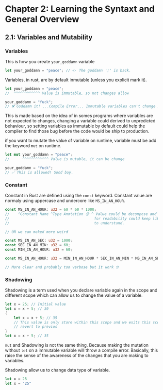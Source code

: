 # Chapter 2: Learning the Syntaxt and General Overview

## 2.1: Variables and Mutability

### Variables

This is how you create `your_goddamn` variable

```rust
let your_goddamn = "peace"; // <- The goddamn ';' is back.
```

Variables, in rust, are by default inmutable (unless you explicit mark it).

```rust
let your_goddamn = "peace"; 
//  ^^^^^^^^^^^^ Value is immutable, so not changes allow

your_goddamn = "fuck"; 
// ❌ Goddamn it! ...Compile Error... Immutable variables can't change it's value
```

This is made based on the idea of in somes programs where variables are not
expected to changes, changing a variable could derived to unpredicted behaviour,
so setting variables as immutable by default could help the compiler to find
those bug before the code would be ship to production.

if you want to mutate the value of variable on runtime, variable must be add
the keyword `mut` on runtime.

```rust
let mut your_goddamn = "peace";
//      ^^^^^^^^^^^^ Value is mutable, it can be change

your_goddamn = "fuck";
// ✅ This is allowed! Good boy.
```

### Constant

Constant in Rust are defined using the `const` keyword. Constant value are
normaly using uppercase and undercore like `MS_IN_AN_HOUR`.

```rust
const MS_IN_AN_HOUR: u32 = 60 * 60 * 1000;
//    ^Constant Name ^Type Anotation 😯 ^ Value could be decompose and compile can compute this value or just set the value
//                                       for readability could keep like this because for future supporter could be more easy
//                                       to understand.

// OR we can maked more weird

const MS_IN_AN_SEC: u32 = 1000;
const SEC_IN_AN_MIN: u32 = 60;
const MIN_IN_AN_HOUR: u32 = 60;

const MS_IN_AN_HOUR: u32 = MIN_IN_AN_HOUR * SEC_IN_AN_MIN * MS_IN_AN_SEC;

// More clear and probably too verbose but it work 🤓
```

### Shadowing

Shadowing is a term used when you declare variable again in the scope and different
scope which can allow us to change the value of a variable.

```rust
let x = 25; // Initial value
let x = x + 5; // 30
{
    let x = x + 5; // 35
    // This value is only store within this scope and we exits this scope the variable is going to be
    // revert to previos
}
let x = x + 5; // 35
```

`mut` and Shadowing is not the same thing. Because making the mutation without `let`
on a immutable variable will throw a compile error. Basically, this raise the sense of
the awareness of the changes that you are making to variables.

Shadowing allow us to change data type of variable.

```rust
let x = 25
let x = "25"
```
